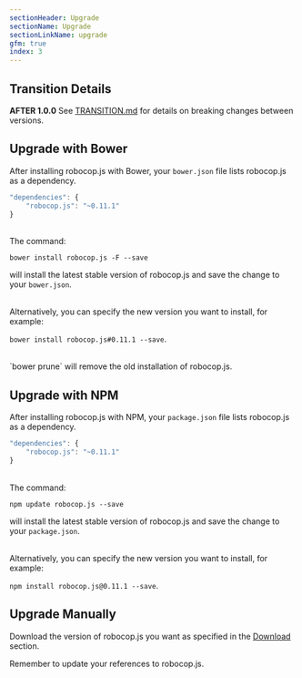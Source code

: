 ```yaml
---
sectionHeader: Upgrade
sectionName: Upgrade
sectionLinkName: upgrade
gfm: true
index: 3
---
```

## Transition Details
__AFTER 1.0.0__
See [TRANSITION.md](https://github.com/jmdobry/robocop.js/blob/master/TRANSITION.md) for details on breaking changes between versions.

## Upgrade with Bower
After installing robocop.js with Bower, your `bower.json` file lists robocop.js as a dependency.

```javascript
"dependencies": {
    "robocop.js": "~0.11.1"
}
```

<br>
The command:

`bower install robocop.js -F --save`

will install the latest stable version of robocop.js and save the change to your `bower.json`.

<br>
Alternatively, you can specify the new version you want to install, for example:

`bower install robocop.js#0.11.1 --save`.

<br>
`bower prune` will remove the old installation of robocop.js.

## Upgrade with NPM
After installing robocop.js with NPM, your `package.json` file lists robocop.js as a dependency.

```javascript
"dependencies": {
    "robocop.js": "~0.11.1"
}
```

<br>
The command:

`npm update robocop.js --save`

will install the latest stable version of robocop.js and save the change to your `package.json`.

<br>
Alternatively, you can specify the new version you want to install, for example:

`npm install robocop.js@0.11.1 --save`.

## Upgrade Manually
Download the version of robocop.js you want as specified in the [Download](#download) section.

Remember to update your references to robocop.js.
